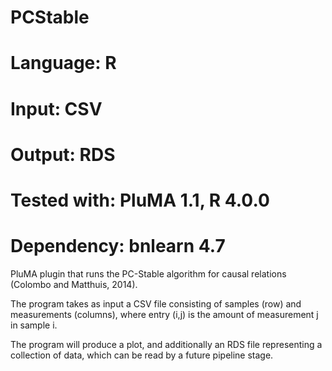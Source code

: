 # PCStable
# Language: R
# Input: CSV
# Output: RDS
# Tested with: PluMA 1.1, R 4.0.0
# Dependency: bnlearn 4.7

PluMA plugin that runs the PC-Stable algorithm for causal relations (Colombo and Matthuis, 2014).

The program takes as input a CSV file consisting of samples (row) and measurements (columns), where entry (i,j) is the amount of measurement j in sample i.

The program will produce a plot, and additionally an RDS file representing a collection of data, which can be read by a future pipeline stage.
